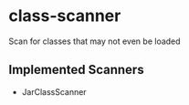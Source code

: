 # class-scanner

Scan for classes that may not even be loaded

## Implemented Scanners

* JarClassScanner